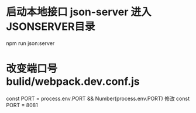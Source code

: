 # 启动本地接口 json-server  进入JSONSERVER目录 
npm run json:server

# 改变端口号 bulid/webpack.dev.conf.js
const PORT = process.env.PORT && Number(process.env.PORT)
修改 const PORT = 8081





